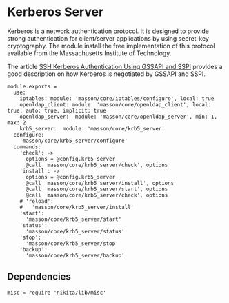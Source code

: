 
# Kerberos Server

Kerberos is a network authentication protocol. It is designed to provide strong
authentication for client/server applications by using secret-key cryptography.
The module install the free implementation of this protocol available from the
Massachusetts Institute of Technology.

The article [SSH Kerberos Authentication Using GSSAPI and SSPI][gss_sspi]
provides a good description on how Kerberos is negotiated by GSSAPI and SSPI.

    module.exports =
      use:
        iptables: module: 'masson/core/iptables/configure', local: true
        openldap_client: module: 'masson/core/openldap_client', local: true, auto: true, implicit: true
        openldap_server:  module: 'masson/core/openldap_server', min: 1, max: 2
        krb5_server:  module: 'masson/core/krb5_server'
      configure:
        'masson/core/krb5_server/configure'
      commands:
        'check': ->
          options = @config.krb5_server
          @call 'masson/core/krb5_server/check', options
        'install': ->
          options = @config.krb5_server
          @call 'masson/core/krb5_server/install', options
          @call 'masson/core/krb5_server/start', options
          @call 'masson/core/krb5_server/check', options
        # 'reload':
        #   'masson/core/krb5_server/install'
        'start':
          'masson/core/krb5_server/start'
        'status':
          'masson/core/krb5_server/status'
        'stop':
          'masson/core/krb5_server/stop'
        'backup':
          'masson/core/krb5_server/backup'

## Dependencies

    misc = require 'nikita/lib/misc'

[gss_sspi]: http://www.drdobbs.com/ssh-kerberos-authentication-using-gssapi/184402071
